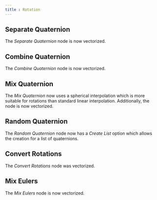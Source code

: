```yaml
---
title : Rotation
---
```


## Separate Quaternion

The *Separate Quaternion* node is now vectorized.

## Combine Quaternion

The *Combine Quaternion* node is now vectorized.

## Mix Quaternion

The *Mix Quaternion* now uses a spherical interpolation which is more suitable
for rotations than standard linear interpolation. Additionally, the node is now
vectorized.

## Random Quaternion

The *Random Quaternion* node now has a *Create List* option which allows the
creation for a list of quaternions.

## Convert Rotations

The *Convert Rotations* node was vectorized.

## Mix Eulers

The *Mix Eulers* node is now vectorized.
